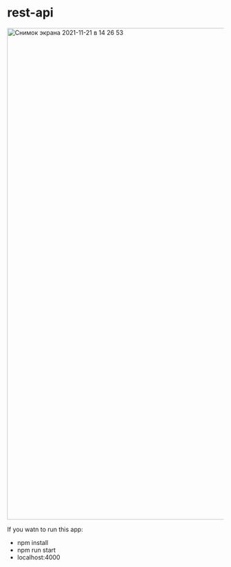 # rest-api
<img width="1143" alt="Снимок экрана 2021-11-21 в 14 26 53" src="https://user-images.githubusercontent.com/57103844/142760127-f74eb25e-7d1d-4efb-aa50-4175238b2fb4.png">

If you watn to run this app:
- npm install
- npm run start
- localhost:4000
